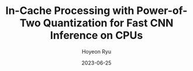---
layout: publication_info  # FIXED! DO NOT CHANGE!
author: "Hoyeon Ryu"   # your name (do not specify the publication authors, please specify publication authors at "pub_authors")
title:  "In-Cache Processing with Power-of-Two Quantization for Fast CNN Inference on CPUs"  # publication title
date:   2023-06-25  # publication date (not the blog posting date...)

description: |  # provide a brief explanation of your work!
    TBD

params:
    pub_authors:  # publication authors
        - "/members/joseph_woo"
        - "/members/seungtae_lee"
        - "/members/seongwook_kim"
        - "/members/gwangeun_byeon"
        - "/members/seokin_hong"

    pub_venue: "2023 International Technical Conference on Circuits/Systems, Computers, and Communications (ITC-CSCC)"  # full venue name (conference and journal name)

    pub_url: https://ieeexplore.ieee.org/abstract/document/10212854  # URL to get access to the publication (comment this line if you don't have publicaiton URL)
    pub_thumbnail: "thumbnail.png"  # image of the thumbnail (comment this line if you don't have any thumbnail to reveal)

    pub_abstract: |  # abstract of your publication
        Convolutional Neural Networks (CNN) demand high computational capabilities, motivating researchers to leverage Processing-In-Memory (PIM) technology to achieve significant performance improvements. However, implementing complex arithmetic operations such as multiplication within memory is a significant challenge in the PIM architecture. To address this challenge, this paper proposes a PIM-enabled cache (PEC) architecture that utilizes shifters for performing multiplication operations at a low cost. We also introduce a filter-wise hardware-friendly Power-of-Two (POT) quantization scheme that quantizes weights into power-of-two values for specific filters to accelerate convolution operations with the PEC. Our experimental results demonstrate that the proposed PEC, together with the POT quantization, achieves 2.28x performance improvement on average with an accuracy degradation of 0.784%.

    pub_keywords:  # keywords of your publication
        - TBD

    # Publication Classes: choose one of the class specified below (see more details at "config.yaml")
    #   - ACC : Accelerator
    #   - MS  : Memory System
    #   - CA  : Computer Architecture
    #   - OS  : Operating Systems
    #   - NDP : Near Data Processing / Processing In Memory
    pub_class: "CA"  # choose any class of the publication
---